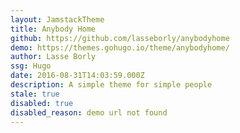 ```yaml
---
layout: JamstackTheme
title: Anybody Home
github: https://github.com/lasseborly/anybodyhome
demo: https://themes.gohugo.io/theme/anybodyhome/
author: Lasse Borly
ssg: Hugo
date: 2016-08-31T14:03:59.000Z
description: A simple theme for simple people
stale: true
disabled: true
disabled_reason: demo url not found
---
```

